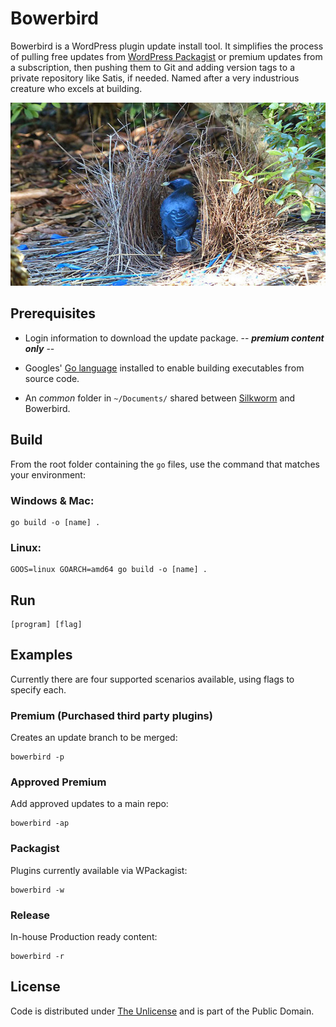 # Bowerbird

Bowerbird is a WordPress plugin update install tool. It simplifies the process of pulling free updates from [WordPress Packagist](https://repo.packagist.org) or premium updates from a subscription, then pushing them to Git and adding version tags to a private repository like Satis, if needed. Named after a very industrious creature who excels at building.

![Bird](bowerbird.webp)

## Prerequisites

- Login information to download the update package. -- ***premium content only*** --

- Googles' [Go language](https://go.dev) installed to enable building executables from source code.

- An *common* folder in `~/Documents/` shared between [Silkworm](https://github.com/nausicaan/bowerbird.git) and Bowerbird.

## Build

From the root folder containing the `go` files, use the command that matches your environment:

### Windows & Mac:

``` console
go build -o [name] .
```

### Linux:

``` console
GOOS=linux GOARCH=amd64 go build -o [name] .
```

## Run

``` console
[program] [flag]
```

## Examples

Currently there are four supported scenarios available, using flags to specify each.

### Premium (Purchased third party plugins)

Creates an update branch to be merged:

``` console
bowerbird -p
```

### Approved Premium

Add approved updates to a main repo:

``` console
bowerbird -ap
```

### Packagist

Plugins currently available via WPackagist:

``` console
bowerbird -w
```

### Release

In-house Production ready content:

``` console
bowerbird -r
```

## License

Code is distributed under [The Unlicense](https://github.com/nausicaan/free/blob/main/LICENSE.md) and is part of the Public Domain.
